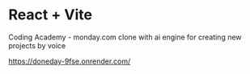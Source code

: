 # React + Vite

Coding Academy - monday.com clone with ai engine for creating new projects by voice

https://doneday-9fse.onrender.com/
